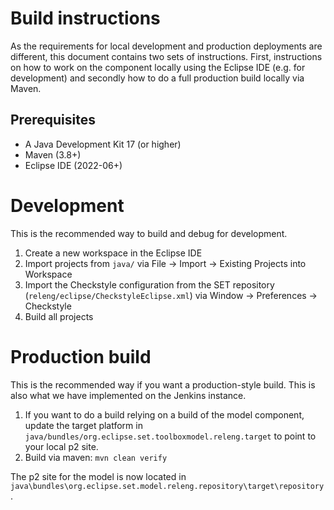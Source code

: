 # Build instructions

As the requirements for local development and production deployments are different, this document contains two sets of instructions. First, instructions on how to work on the component locally using the Eclipse IDE (e.g. for development) and secondly how to do a full production build locally via Maven.

## Prerequisites

- A Java Development Kit 17 (or higher)
- Maven (3.8+) 
- Eclipse IDE (2022-06+)

# Development

This is the recommended way to build and debug for development. 

1. Create a new workspace in the Eclipse IDE
2. Import projects from `java/` via File -> Import -> Existing Projects into Workspace
3. Import the Checkstyle configuration from the SET repository (`releng/eclipse/CheckstyleEclipse.xml`) via Window -> Preferences -> Checkstyle
4. Build all projects

# Production build

This is the recommended way if you want a production-style build. This is also what we have implemented on the Jenkins instance. 

1. If you want to do a build relying on a build of the model component, update the target platform in `java/bundles/org.eclipse.set.toolboxmodel.releng.target` to point to your local p2 site. 
2. Build via maven: `mvn clean verify`

The p2 site for the model is now located in `java\bundles\org.eclipse.set.model.releng.repository\target\repository`. 